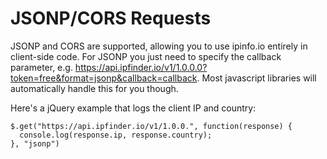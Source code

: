 # JSONP/CORS Requests
JSONP and CORS are supported, allowing you to use ipinfo.io entirely in client-side code. For JSONP you just need to specify the callback parameter, e.g. https://api.ipfinder.io/v1/1.0.0.0?token=free&format=jsonp&callback=callback. Most javascript libraries will automatically handle this for you though.

Here's a jQuery example that logs the client IP and country:
```
$.get("https://api.ipfinder.io/v1/1.0.0.", function(response) {
  console.log(response.ip, response.country);
}, "jsonp")
```

